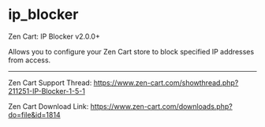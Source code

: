 ip_blocker
==========

Zen Cart:  IP Blocker v2.0.0+

Allows you to configure your Zen Cart store to block specified IP addresses from access.

-----

Zen Cart Support Thread: https://www.zen-cart.com/showthread.php?211251-IP-Blocker-1-5-1

Zen Cart Download Link: https://www.zen-cart.com/downloads.php?do=file&id=1814
